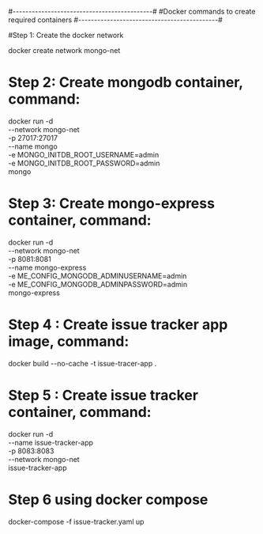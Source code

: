 #--------------------------------------------#
#Docker commands to create required containers
#--------------------------------------------#

#Step 1: Create the docker network

docker create network mongo-net

# Step 2: Create mongodb container, command:
docker run -d \
--network mongo-net \
-p 27017:27017 \
--name mongo \
-e MONGO_INITDB_ROOT_USERNAME=admin \
-e MONGO_INITDB_ROOT_PASSWORD=admin \
mongo

# Step 3: Create mongo-express container, command:
docker run -d \
--network mongo-net \
-p 8081:8081 \
--name mongo-express \
-e ME_CONFIG_MONGODB_ADMINUSERNAME=admin \
-e ME_CONFIG_MONGODB_ADMINPASSWORD=admin \
mongo-express

# Step 4 : Create issue tracker app image, command:

docker build --no-cache -t issue-tracer-app .

# Step 5 : Create issue tracker container, command:

docker run -d \
--name issue-tracker-app \
-p 8083:8083 \
--network mongo-net \
issue-tracker-app

# Step 6 using docker compose

docker-compose -f issue-tracker.yaml up